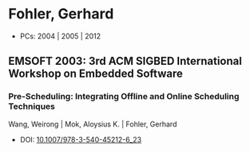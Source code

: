 # Fohler, Gerhard

* PCs: 2004 | 2005 | 2012

## EMSOFT 2003: 3rd ACM SIGBED International Workshop on Embedded Software

### Pre-Scheduling: Integrating Offline and Online Scheduling Techniques
Wang, Weirong | Mok, Aloysius K. | Fohler, Gerhard
* DOI: [10.1007/978-3-540-45212-6_23](https://doi.org/10.1007/978-3-540-45212-6_23)

